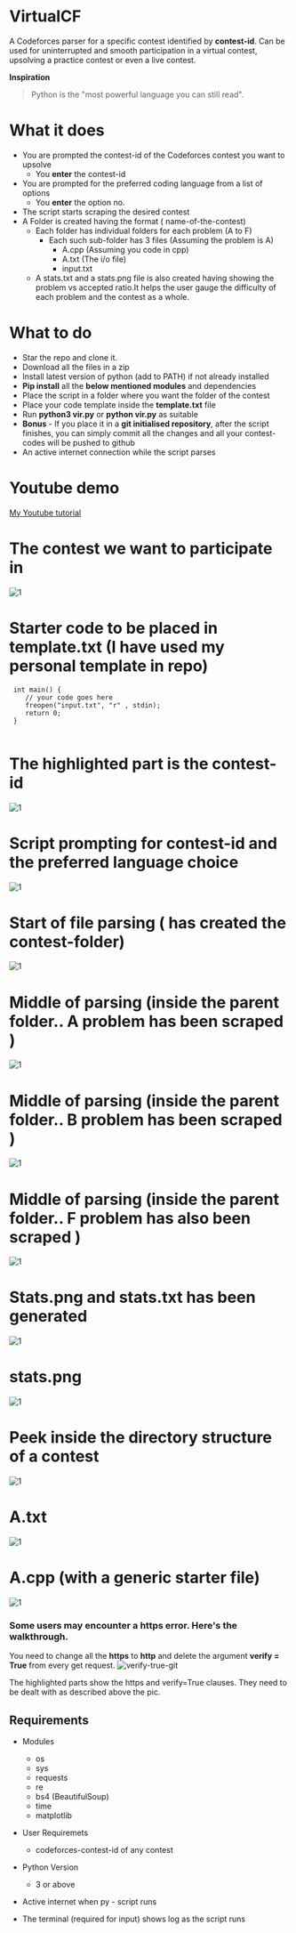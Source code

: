 # VirtualCF
A Codeforces parser for a specific contest identified by **contest-id**. Can be used for uninterrupted and smooth participation in a virtual contest, upsolving a practice contest or even a live contest.

**Inspiration** 
> Python is the "most powerful language you can still read".

# What it does
* You are prompted the contest-id of the Codeforces contest you want to upsolve
    * You **enter** the contest-id
* You are prompted for the preferred coding language from a list of options
    * You **enter** the option no.
* The script starts scraping the desired contest
* A Folder is created having the format ( name-of-the-contest)
    * Each folder has individual folders for each problem (A to F)
        * Each such sub-folder has 3 files (Assuming the problem is A)
            * A.cpp (Assuming you code in cpp)
            * A.txt (The i/o file)
            * input.txt 
    * A stats.txt and a stats.png file is also created having showing the problem vs accepted ratio.It helps the user gauge the difficulty of each problem and the contest as a whole.

# What to do
* Star the repo and clone it.
* Download all the files in a zip 
* Install latest version of python (add to PATH) if not already installed
* **Pip install** all the **below mentioned modules** and dependencies
* Place the script in a folder where you want the folder of the contest
* Place your code template inside the **template.txt** file
* Run **python3 vir.py** or **python vir.py** as suitable
* **Bonus** - If you place it in a **git initialised repository**, after the script finishes, you can simply commit all the changes and all your contest-codes will be pushed to github
* An active internet connection while the script parses     

# Youtube demo
[My Youtube tutorial](https://youtu.be/9UNwuovxQm4)

# The contest we want to participate in
![1](https://user-images.githubusercontent.com/39147514/65833571-5f925f00-e2ef-11e9-9387-bec6c396ab20.png)

# Starter code to be placed in template.txt (I have used my personal template in repo)

```
 int main() {
	// your code goes here
	freopen("input.txt", "r" , stdin);
	return 0;
 }
 
```
# The highlighted part is the contest-id
![1](https://user-images.githubusercontent.com/39147514/65833821-08da5480-e2f2-11e9-8180-ffd731417d9a.png)

# Script prompting for contest-id and the preferred language choice
![1](https://user-images.githubusercontent.com/39147514/65833833-31fae500-e2f2-11e9-880c-6383cb78cb17.png)

# Start of file parsing ( has created the contest-folder)
![1](https://user-images.githubusercontent.com/39147514/65833871-9fa71100-e2f2-11e9-9421-84a4723d9b61.png)

# Middle of parsing (inside the parent folder.. **A** problem has been scraped )
![1](https://user-images.githubusercontent.com/39147514/65833898-f3195f00-e2f2-11e9-934f-efe00230829c.png)

# Middle of parsing (inside the parent folder.. **B** problem has been scraped )
![1](https://user-images.githubusercontent.com/39147514/65833907-1ba15900-e2f3-11e9-98b0-a8053c898214.png)

# Middle of parsing (inside the parent folder.. **F** problem has also been scraped )
![1](https://user-images.githubusercontent.com/39147514/65833918-3e337200-e2f3-11e9-8b40-d81851474465.png)

# Stats.png and stats.txt has been generated
![1](https://user-images.githubusercontent.com/39147514/65833929-5b684080-e2f3-11e9-99d1-d2689f600022.png)

# stats.png
![1](https://user-images.githubusercontent.com/39147514/65833936-7aff6900-e2f3-11e9-9fcb-98bd7d07cf6f.png)

# Peek inside the directory structure of a contest
![1](https://user-images.githubusercontent.com/39147514/65833943-92d6ed00-e2f3-11e9-8259-cbeb47bd8dd3.png)

# A.txt
![1](https://user-images.githubusercontent.com/39147514/65833951-aa15da80-e2f3-11e9-835b-c00cf6fd5e51.png)

# A.cpp (with a generic starter file)
![1](https://user-images.githubusercontent.com/39147514/65833957-c6197c00-e2f3-11e9-8e46-f634657b93e1.png)

### Some users may encounter a https error. Here's the walkthrough.
You need to change all the **https** to **http** and delete the argument **verify = True** from every get request.
![verify-true-git](https://user-images.githubusercontent.com/39147514/65818085-cc442580-e22b-11e9-8e05-bd04eadb6965.png)

The highlighted parts show the https and verify=True clauses. They need to be dealt with as described above the pic.

## Requirements
* Modules
    * os
    * sys
    * requests
    * re
    * bs4 (BeautifulSoup)
    * time
    * matplotlib

* User Requiremets
    * codeforces-contest-id of any contest

* Python Version
    * 3 or above

* Active internet when py - script runs

* The terminal (required for input) shows log as the script runs


